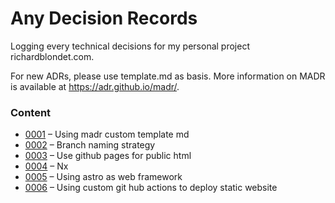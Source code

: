# Any Decision Records

Logging every technical decisions for my personal project richardblondet.com.

For new ADRs, please use template.md as basis. More information on MADR is available at https://adr.github.io/madr/.

### Content

- [0001](0001-using-madr-custom-template.md) – Using madr custom template md
- [0002](0002-branch-naming-strategy.md) – Branch naming strategy
- [0003](0003-use-github-pages-for-public-html.md) – Use github pages for public html
- [0004](0004-nx.md) – Nx
- [0005](0005-using-astro-as-web-framework.md) – Using astro as web framework
- [0006](0006-using-custom-github-actions-to-deploy-static-website) – Using custom git hub actions to deploy static website